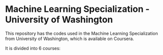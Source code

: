 # Machine Learning Specialization - University of Washington
This repository has the codes used in the Machine Learning Specialization from University of Washington, which is available on Coursera.

It is divided into 6 courses:
